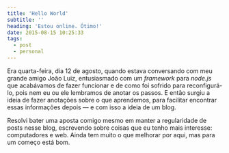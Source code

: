 ```yaml
---
title: 'Hello World'
subtitle: ''
heading: 'Estou online. Ótimo!'
date: 2015-08-15 10:25:33
tags:
  - post
  - personal
---
```


Era quarta-feira, dia 12 de agosto, quando estava conversando com meu grande
amigo João Luiz, entusiasmado com um _framework_ para _node.js_ que acabávamos
de fazer funcionar e de como foi sofrido para reconfigurá-lo, pois nem eu ou ele
lembramos de anotar os passos. E então surgiu a ideia de fazer anotações sobre o
que aprendemos, para facilitar encontrar essas informações depois — e com isso a
ideia de um blog.

Resolvi bater uma aposta comigo mesmo em manter a regularidade de posts nesse
blog, escrevendo sobre coisas que eu tenho mais interesse: computadores e web.
Ainda tem muito o que melhorar por aqui, mas para um começo está bom.
